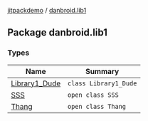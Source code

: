 [jitpackdemo](../index.md) / [danbroid.lib1](./index.md)

## Package danbroid.lib1

### Types

| Name | Summary |
|---|---|
| [Library1_Dude](-library1_-dude/index.md) | `class Library1_Dude` |
| [SSS](-s-s-s/index.md) | `open class SSS` |
| [Thang](-thang/index.md) | `open class Thang` |
